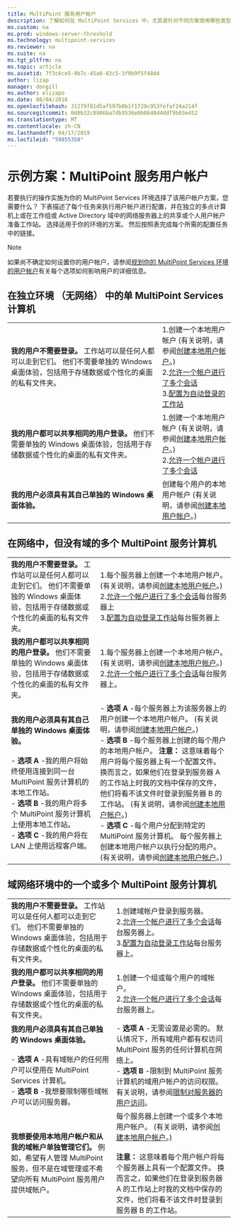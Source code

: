 ```yaml
---
title: MultiPoint 服务用户帐户
description: 了解如何在 MultiPoint Services 中，尤其是针对不同方案使用哪些类型的用户帐户
ms.custom: na
ms.prod: windows-server-threshold
ms.technology: multipoint-services
ms.reviewer: na
ms.suite: na
ms.tgt_pltfrm: na
ms.topic: article
ms.assetid: 7f3c6ce5-9b7c-45a0-83c5-3f9b9f5f48d4
author: lizap
manager: dongill
ms.author: elizapo
ms.date: 08/04/2016
ms.openlocfilehash: 31279f81d5af597b0b1f1729c953fefaf24a214f
ms.sourcegitcommit: 0d0b32c8986ba7db9536e0b8648d4ddf9b03e452
ms.translationtype: MT
ms.contentlocale: zh-CN
ms.lasthandoff: 04/17/2019
ms.locfileid: "59855358"
---
```

# <a name="example-scenarios-multipoint-services-user-accounts"></a>示例方案：MultiPoint 服务用户帐户
若要执行的操作实施为你的 MultiPoint Services 环境选择了该用户帐户方案，您需要什么？ 下表描述了每个任务来执行用户帐户进行配置，并在独立的多点计算机上或在工作组或 Active Directory 域中的网络服务器上的共享或个人用户帐户准备工作站。 选择适用于你的环境的方案。 然后按照表完成每个所需的配置任务中的链接。  
  
> [!NOTE]  
> 如果尚不确定如何设置你的用户帐户，请参阅[规划你的 MultiPoint Services 环境的用户帐户](Plan-user-accounts-for-your-MultiPoint-services-environment.md)有关每个选项如何影响用户的详细信息。  
  
## <a name="single-multipoint-services-computer-in-a-stand-alone-environment-no-network"></a>在独立环境 （无网络） 中的单 MultiPoint Services 计算机  
  
|||  
|-|-|  
|**我的用户不需要登录。** 工作站可以是任何人都可以走到它们。 他们不需要单独的 Windows 桌面体验，包括用于存储数据或个性化的桌面的私有文件夹。|1.创建一个本地用户帐户 (有关说明，请参阅[创建本地用户帐户](Create-local-user-accounts.md)。)<br />2.[允许一个帐户进行了多个会话](Allow-one-account-to-have-multiple-sessions.md)<br />3.[配置为自动登录的工作站](Configure-stations-for-automatic-logon.md)|  
|**我的用户都可以共享相同的用户登录。** 他们不需要单独的 Windows 桌面体验，包括用于存储数据或个性化的桌面的私有文件夹。|1.创建一个本地用户帐户 (有关说明，请参阅[创建本地用户帐户](Create-local-user-accounts.md)。)<br />2.[允许一个帐户进行了多个会话](Allow-one-account-to-have-multiple-sessions.md)|  
|**我的用户必须具有其自己单独的 Windows 桌面体验。**|创建每个用户的本地用户帐户 (有关说明，请参阅[创建本地用户帐户](Create-local-user-accounts.md)。)|  
  
## <a name="multiple-multipoint-services-computers-on-a-network-but-with-no-domain"></a>在网络中，但没有域的多个 MultiPoint 服务计算机  
  
|||  
|-|-|  
|**我的用户不需要登录。** 工作站可以是任何人都可以走到它们。 他们不需要单独的 Windows 桌面体验，包括用于存储数据或个性化的桌面的私有文件夹。|1.每个服务器上创建一个本地用户帐户。 (有关说明，请参阅[创建本地用户帐户](Create-local-user-accounts.md)。)<br />2.[允许一个帐户进行了多个会话](Allow-one-account-to-have-multiple-sessions.md)每台服务器上<br />3.[配置为自动登录工作站](Configure-stations-for-automatic-logon.md)每台服务器上|  
|**我的用户都可以共享相同的用户登录。** 他们不需要单独的 Windows 桌面体验，包括用于存储数据或个性化的桌面的私有文件夹。|1.每个服务器上创建一个本地用户帐户。 (有关说明，请参阅[创建本地用户帐户](Create-local-user-accounts.md)。)<br />2.[允许一个帐户进行了多个会话](Allow-one-account-to-have-multiple-sessions.md)每台服务器上。|  
|**我的用户必须具有其自己单独的 Windows 桌面体验。**<br /><br />-   **选项 A** -我的用户将始终使用连接到同一台 MultiPoint 服务计算机的本地工作站。<br />-   **选项 B** -我的用户将多个 MultiPoint 服务计算机上使用本地工作站。<br />-   **选项 C** -我的用户将在 LAN 上使用远程客户端。|-   **选项 A** -每个服务器上为该服务器上的用户创建一个本地用户帐户。 (有关说明，请参阅[创建本地用户帐户](Create-local-user-accounts.md)。)<br />-   **选项 B** -每个服务器上创建的每个用户的本地用户帐户。 **注意：** 这意味着每个用户将每个服务器上有一个配置文件。 换而言之，如果他们在登录到服务器 A 的工作站上时我的文档中保存的文件，他们将看不该文件时登录到服务器 B 的工作站。 (有关说明，请参阅[创建本地用户帐户](Create-local-user-accounts.md)。)<br />-   **选项 C** -每个用户分配到特定的 MultiPoint 服务计算机。 每个服务器上创建本地用户帐户以执行分配的用户。 (有关说明，请参阅[创建本地用户帐户](Create-local-user-accounts.md)。)|  
  
## <a name="one-or-more-multipoint-services-computers-in-a-domain-network-environment"></a>域网络环境中的一个或多个 MultiPoint 服务计算机  
  
|||  
|-|-|  
|**我的用户不需要登录。** 工作站可以是任何人都可以走到它们。 他们不需要单独的 Windows 桌面体验，包括用于存储数据或个性化的桌面的私有文件夹。|1.创建域帐户登录到服务器。<br />2.[允许一个帐户进行了多个会话](Allow-one-account-to-have-multiple-sessions.md)每台服务器上。<br />3.[配置为自动登录工作站](Configure-stations-for-automatic-logon.md)每台服务器上。|  
|**我的用户都可以共享相同的用户登录。** 他们不需要单独的 Windows 桌面体验，包括用于存储数据或个性化的桌面的私有文件夹。|1.创建一个组或每个用户的域帐户。<br />2.[允许一个帐户进行了多个会话](Allow-one-account-to-have-multiple-sessions.md)每台服务器上。|  
|**我的用户必须具有其自己单独的 Windows 桌面体验。**<br /><br />-   **选项 A** -具有域帐户的任何用户可以使用在 MultiPoint Services 计算机。<br />-   **选项 B** -我想要限制哪些域帐户可以访问服务器。|-   **选项 A** -无需设置是必需的。 默认情况下，所有域用户都有权访问 MultiPoint 服务的任何计算机在网络上。<br />-   **选项 B** -限制到 MultiPoint 服务计算机的域用户帐户的访问权限。 有关说明，请参阅[限制对服务器的用户访问](limit-users--access-to-the-server-in-multipoint-services.md)。|  
|**我想要使用本地用户帐户和从我的域帐户单独管理它们。** 例如，希望有人管理 MultiPoint 服务，但不是在域管理或不希望向所有 MultiPoint 服务用户提供域帐户。|每个服务器上创建一个或多个本地用户帐户。 (有关说明，请参阅[创建本地用户帐户](Create-local-user-accounts.md)。)<br /><br />**注意：** 这意味着每个用户帐户将每个服务器上具有一个配置文件。 换而言之，如果他们在登录到服务器 A 的工作站上时我的文档中保存的文件，他们将看不该文件时登录到服务器 B 的工作站。|  